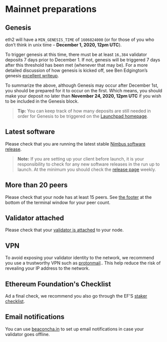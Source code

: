 # Mainnet preparations

## Genesis

eth2 will have a `MIN_GENESIS_TIME` of `1606824000` (or for those of you who don’t think in unix time – **December 1, 2020, 12pm UTC**).

To trigger genesis at this time, there must be at least `16,384` validator deposits 7 days prior to December 1. If not, genesis will be triggered 7 days after this threshold has been met (whenever that may be). For a more detailed discussion of how genesis is kicked off, see Ben Edgington’s genesis [excellent writeup](https://hackmd.io/@benjaminion/genesis).

To summarize the above, although Genesis may occur after December 1st, you should be prepared for it to occur on the first. Which means, you should make your deposit no later than **November 24, 2020, 12pm UTC** if you wish to be included in the Genesis block.

> **Tip:** You can keep track of how many deposits are still needed in order for Genesis to be triggered on the [Launchpad homepage](https://launchpad.ethereum.org/).

## Latest software

Please check that you are running the latest stable [Nimbus software release](https://github.com/status-im/nimbus-eth2/releases).

> **Note:** If you are setting up your client before launch, it is your responsibility  to check for any new software releases in the run up to launch. At the minimum you should check the [release page](https://github.com/status-im/nimbus-eth2/releases) weekly.

## More than 20 peers

Please check that your node has at least 15 peers. See [the footer](keep-an-eye.md#keep-track-of-your-syncing-progress) at the bottom of the terminal window for your peer count.

## Validator attached

Please check that your [validator is attached](keep-an-eye.md#make-sure-your-validator-is-attached) to your node.

## VPN

To avoid exposing your validator identity to the network, we recommend you use a trustworthy VPN such as [protonmail](https://protonmail.com/).. This help reduce the risk of revealing your IP address to the network.

## Ethereum Foundation's Checklist

Ad a final check, we recommend you also go through the EF'S [staker checklist](https://launchpad.ethereum.org/checklist).

## Email notifications

You can use [beaconcha.in](https://beaconcha.in/) to set up email notifications in case your validator goes offline.
